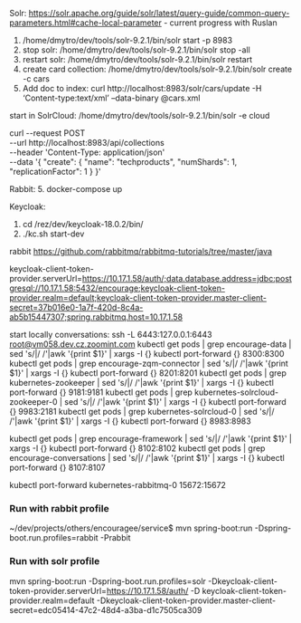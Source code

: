 
Solr:
https://solr.apache.org/guide/solr/latest/query-guide/common-query-parameters.html#cache-local-parameter - current progress with Ruslan
1. /home/dmytro/dev/tools/solr-9.2.1/bin/solr start -p 8983
2. stop solr:
   /home/dmytro/dev/tools/solr-9.2.1/bin/solr stop -all
3. restart solr:
   /home/dmytro/dev/tools/solr-9.2.1/bin/solr restart
4. create card collection:
   /home/dmytro/dev/tools/solr-9.2.1/bin/solr create -c cars
5. Add doc to index:
   curl http://localhost:8983/solr/cars/update -H ‘Content-type:text/xml’ –data-binary @cars.xml

start in SolrCloud:
/home/dmytro/dev/tools/solr-9.2.1/bin/solr -e cloud

curl --request POST \
--url http://localhost:8983/api/collections \
--header 'Content-Type: application/json' \
--data '{
"create": {
"name": "techproducts",
"numShards": 1,
"replicationFactor": 1
}
}'

Rabbit:
5. docker-compose up

Keycloak:
1. cd /rez/dev/keycloak-18.0.2/bin/
2. ./kc.sh start-dev



rabbit
https://github.com/rabbitmq/rabbitmq-tutorials/tree/master/java

keycloak-client-token-provider.serverUrl=https://10.17.1.58/auth/;data.database.address=jdbc:postgresql://10.17.1.58:5432/encourage;keycloak-client-token-provider.realm=default;keycloak-client-token-provider.master-client-secret=37b016e0-1a7f-420d-8c4a-ab5b15447307;spring.rabbitmq.host=10.17.1.58


start locally conversations:
ssh -L 6443:127.0.0.1:6443 root@vm058.dev.cz.zoomint.com
kubectl get pods | grep encourage-data | sed 's/\|/ /'|awk '{print $1}' | xargs -I {} kubectl port-forward {} 8300:8300
kubectl get pods | grep encourage-zqm-connector | sed 's/\|/ /'|awk '{print $1}' | xargs -I {} kubectl port-forward {} 8201:8201
kubectl get pods | grep kubernetes-zookeeper | sed 's/\|/ /'|awk '{print $1}' | xargs -I {} kubectl port-forward {} 9181:9181
kubectl get pods | grep kubernetes-solrcloud-zookeeper-0 | sed 's/\|/ /'|awk '{print $1}' | xargs -I {} kubectl port-forward {} 9983:2181
kubectl get pods | grep kubernetes-solrcloud-0 | sed 's/\|/ /'|awk '{print $1}' | xargs -I {} kubectl port-forward {} 8983:8983

kubectl get pods | grep encourage-framework | sed 's/\|/ /'|awk '{print $1}' | xargs -I {} kubectl port-forward {} 8102:8102
kubectl get pods | grep encourage-conversations | sed 's/\|/ /'|awk '{print $1}' | xargs -I {} kubectl port-forward {} 8107:8107

kubectl port-forward kubernetes-rabbitmq-0 15672:15672

### Run with rabbit profile
~/dev/projects/others/encouragee/service$ 
mvn spring-boot:run -Dspring-boot.run.profiles=rabbit -Prabbit

### Run with solr profile
mvn spring-boot:run -Dspring-boot.run.profiles=solr -Dkeycloak-client-token-provider.serverUrl=https://10.17.1.58/auth/ -D keycloak-client-token-provider.realm=default -Dkeycloak-client-token-provider.master-client-secret=edc05414-47c2-48d4-a3ba-d1c7505ca309
